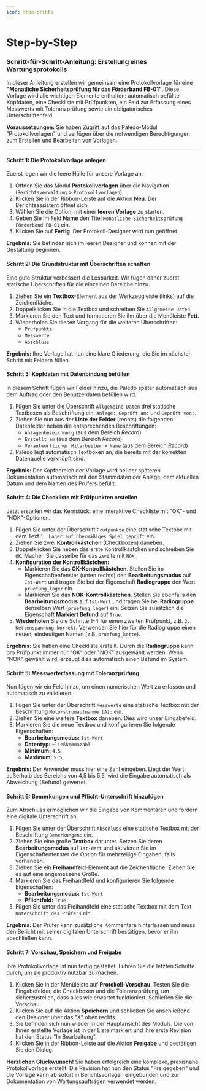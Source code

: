 ```yaml
---
icon: shoe-prints
---
```


# Step-by-Step

### Schritt-für-Schritt-Anleitung: Erstellung eines Wartungsprotokolls

In dieser Anleitung erstellen wir gemeinsam eine Protokollvorlage für eine **"Monatliche Sicherheitsprüfung für das Förderband FB-01"**. Diese Vorlage wird alle wichtigen Elemente enthalten: automatisch befüllte Kopfdaten, eine Checkliste mit Prüfpunkten, ein Feld zur Erfassung eines Messwerts mit Toleranzprüfung sowie ein obligatorisches Unterschriftenfeld.

**Voraussetzungen:** Sie haben Zugriff auf das Paledo-Modul "Protokollvorlagen" und verfügen über die notwendigen Berechtigungen zum Erstellen und Bearbeiten von Vorlagen.

***

#### Schritt 1: Die Protokollvorlage anlegen

Zuerst legen wir die leere Hülle für unsere Vorlage an.

1. Öffnen Sie das Modul **Protokollvorlagen** über die Navigation (`Berichtsverwaltung` > `Protokollvorlagen`).
2. Klicken Sie in der Ribbon-Leiste auf die Aktion **Neu**. Der Berichtsassistent öffnet sich.
3. Wählen Sie die Option, mit einer **leeren Vorlage** zu starten.
4. Geben Sie im Feld **Name** den Titel `Monatliche Sicherheitsprüfung Förderband FB-01` ein.
5. Klicken Sie auf **Fertig**. Der Protokoll-Designer wird nun geöffnet.

**Ergebnis:** Sie befinden sich im leeren Designer und können mit der Gestaltung beginnen.

#### Schritt 2: Die Grundstruktur mit Überschriften schaffen

Eine gute Struktur verbessert die Lesbarkeit. Wir fügen daher zuerst statische Überschriften für die einzelnen Bereiche hinzu.

1. Ziehen Sie ein **Textbox**-Element aus der Werkzeugleiste (links) auf die Zeichenfläche.
2. Doppelklicken Sie in die Textbox und schreiben Sie `Allgemeine Daten`.
3. Markieren Sie den Text und formatieren Sie ihn über die Menüleiste **Fett**.
4. Wiederholen Sie diesen Vorgang für die weiteren Überschriften:
   * `Prüfpunkte`
   * `Messwerte`
   * `Abschluss`

**Ergebnis:** Ihre Vorlage hat nun eine klare Gliederung, die Sie im nächsten Schritt mit Feldern füllen.

#### Schritt 3: Kopfdaten mit Datenbindung befüllen

In diesem Schritt fügen wir Felder hinzu, die Paledo später automatisch aus dem Auftrag oder den Benutzerdaten befüllen wird.

1. Fügen Sie unter die Überschrift `Allgemeine Daten` drei statische Textboxen als Beschriftung ein: `Anlage:`, `Geprüft am:` und `Geprüft von:`.
2. Ziehen Sie nun aus der **Liste der Felder** (rechts) die folgenden Datenfelder neben die entsprechenden Beschriftungen:
   * `Anlagenbezeichnung` (aus dem Bereich _Record_)
   * `Erstellt am` (aus dem Bereich _Record_)
   * `Verantwortlicher Mitarbeiter > Name` (aus dem Bereich _Record_)
3. Paledo legt automatisch Textboxen an, die bereits mit der korrekten Datenquelle verknüpft sind.

**Ergebnis:** Der Kopfbereich der Vorlage wird bei der späteren Dokumentation automatisch mit den Stammdaten der Anlage, dem aktuellen Datum und dem Namen des Prüfers befüllt.

#### Schritt 4: Die Checkliste mit Prüfpunkten erstellen

Jetzt erstellen wir das Kernstück: eine interaktive Checkliste mit "OK"- und "NOK"-Optionen.

1. Fügen Sie unter der Überschrift `Prüfpunkte` eine statische Textbox mit dem Text `1. Lager auf übermäßiges Spiel geprüft` ein.
2. Ziehen Sie zwei **Kontrollkästchen** (Checkboxen) daneben.
3. Doppelklicken Sie neben das erste Kontrollkästchen und schreiben Sie `OK`. Machen Sie dasselbe für das zweite mit `NOK`.
4. **Konfiguration der Kontrollkästchen:**
   * Markieren Sie das **OK-Kontrollkästchen**. Stellen Sie im Eigenschaftenfenster (unten rechts) den **Bearbeitungsmodus** auf `Ist-Wert` und tragen Sie bei der Eigenschaft **Radiogruppe** den Wert `pruefung_lager` ein.
   * Markieren Sie das **NOK-Kontrollkästchen**. Stellen Sie ebenfalls den **Bearbeitungsmodus** auf `Ist-Wert` und tragen Sie bei **Radiogruppe** denselben Wert (`pruefung_lager`) ein. Setzen Sie zusätzlich die Eigenschaft **Markiert Befund** auf `True`.
5. **Wiederholen** Sie die Schritte 1-4 für einen zweiten Prüfpunkt, z.B. `2. Kettenspannung korrekt`. Verwenden Sie hier für die Radiogruppe einen neuen, eindeutigen Namen (z.B. `pruefung_kette`).

**Ergebnis:** Sie haben eine Checkliste erstellt. Durch die **Radiogruppe** kann pro Prüfpunkt immer nur "OK" oder "NOK" ausgewählt werden. Wenn "NOK" gewählt wird, erzeugt dies automatisch einen Befund im System.

#### Schritt 5: Messwerterfassung mit Toleranzprüfung

Nun fügen wir ein Feld hinzu, um einen numerischen Wert zu erfassen und automatisch zu validieren.

1. Fügen Sie unter der Überschrift `Messwerte` eine statische Textbox mit der Beschriftung `Motorstromaufnahme [A]:` ein.
2. Ziehen Sie eine weitere **Textbox** daneben. Dies wird unser Eingabefeld.
3. Markieren Sie die neue Textbox und konfigurieren Sie folgende Eigenschaften:
   * **Bearbeitungsmodus:** `Ist-Wert`
   * **Datentyp:** `Fließkommazahl`
   * **Minimum:** `4.5`
   * **Maximum:** `5.5`

**Ergebnis:** Der Anwender muss hier eine Zahl eingeben. Liegt der Wert außerhalb des Bereichs von 4,5 bis 5,5, wird die Eingabe automatisch als Abweichung (Befund) gewertet.

#### Schritt 6: Bemerkungen und Pflicht-Unterschrift hinzufügen

Zum Abschluss ermöglichen wir die Eingabe von Kommentaren und fordern eine digitale Unterschrift an.

1. Fügen Sie unter der Überschrift `Abschluss` eine statische Textbox mit der Beschriftung `Bemerkungen:` ein.
2. Ziehen Sie eine große **Textbox** darunter. Setzen Sie deren **Bearbeitungsmodus** auf `Ist-Wert` und aktivieren Sie im Eigenschaftenfenster die Option für mehrzeilige Eingaben, falls vorhanden.
3. Ziehen Sie ein **Freihandfeld**-Element auf die Zeichenfläche. Ziehen Sie es auf eine angemessene Größe.
4. Markieren Sie das Freihandfeld und konfigurieren Sie folgende Eigenschaften:
   * **Bearbeitungsmodus:** `Ist-Wert`
   * **Pflichtfeld:** `True`
5. Fügen Sie unter das Freihandfeld eine statische Textbox mit dem Text `Unterschrift des Prüfers` ein.

**Ergebnis:** Der Prüfer kann zusätzliche Kommentare hinterlassen und muss den Bericht mit seiner digitalen Unterschrift bestätigen, bevor er ihn abschließen kann.

#### Schritt 7: Vorschau, Speichern und Freigabe

Ihre Protokollvorlage ist nun fertig gestaltet. Führen Sie die letzten Schritte durch, um sie produktiv nutzbar zu machen.

1. Klicken Sie in der Menüleiste auf **Protokoll-Vorschau**. Testen Sie die Eingabefelder, die Checkboxen und die Toleranzprüfung, um sicherzustellen, dass alles wie erwartet funktioniert. Schließen Sie die Vorschau.
2. Klicken Sie auf die Aktion **Speichern** und schließen Sie anschließend den Designer über das "X" oben rechts.
3. Sie befinden sich nun wieder in der Hauptansicht des Moduls. Die von Ihnen erstellte Vorlage ist in der Liste markiert und ihre erste Revision hat den Status "In Bearbeitung".
4. Klicken Sie in der Ribbon-Leiste auf die Aktion **Freigabe** und bestätigen Sie den Dialog.

**Herzlichen Glückwunsch!** Sie haben erfolgreich eine komplexe, praxisnahe Protokollvorlage erstellt. Die Revision hat nun den Status "Freigegeben" und die Vorlage kann ab sofort in Berichtsvorlagen eingebunden und zur Dokumentation von Wartungsaufträgen verwendet werden.
